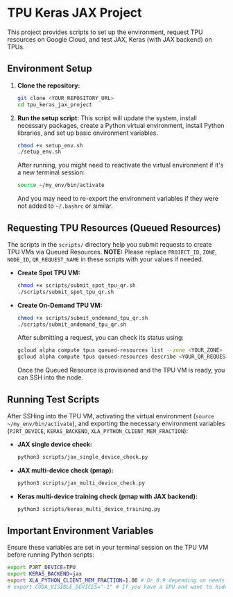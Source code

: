 # TPU Keras JAX Project

This project provides scripts to set up the environment, request TPU resources on Google Cloud,
and test JAX, Keras (with JAX backend) on TPUs.

## Environment Setup

1.  **Clone the repository:**
    ```bash
    git clone <YOUR_REPOSITORY_URL>
    cd tpu_keras_jax_project
    ```

2.  **Run the setup script:**
    This script will update the system, install necessary packages, create a Python virtual environment,
    install Python libraries, and set up basic environment variables.
    ```bash
    chmod +x setup_env.sh
    ./setup_env.sh
    ```
    After running, you might need to reactivate the virtual environment if it's a new terminal session:
    ```bash
    source ~/my_env/bin/activate
    ```
    And you may need to re-export the environment variables if they were not added to `~/.bashrc` or similar.

## Requesting TPU Resources (Queued Resources)

The scripts in the `scripts/` directory help you submit requests to create TPU VMs via Queued Resources.
**NOTE:** Please replace `PROJECT_ID`, `ZONE`, `NODE_ID`, `QR_REQUEST_NAME` in these scripts with your values if needed.

*   **Create Spot TPU VM:**
    ```bash
    chmod +x scripts/submit_spot_tpu_qr.sh
    ./scripts/submit_spot_tpu_qr.sh
    ```

*   **Create On-Demand TPU VM:**
    ```bash
    chmod +x scripts/submit_ondemand_tpu_qr.sh
    ./scripts/submit_ondemand_tpu_qr.sh
    ```

    After submitting a request, you can check its status using:
    ```bash
    gcloud alpha compute tpus queued-resources list --zone <YOUR_ZONE> --project <YOUR_PROJECT_ID>
    gcloud alpha compute tpus queued-resources describe <YOUR_QR_REQUEST_NAME> --zone <YOUR_ZONE> --project <YOUR_PROJECT_ID>
    ```
    Once the Queued Resource is provisioned and the TPU VM is ready, you can SSH into the node.

## Running Test Scripts

After SSHing into the TPU VM, activating the virtual environment (`source ~/my_env/bin/activate`), and exporting the necessary environment variables (`PJRT_DEVICE`, `KERAS_BACKEND`, `XLA_PYTHON_CLIENT_MEM_FRACTION`):

*   **JAX single device check:**
    ```bash
    python3 scripts/jax_single_device_check.py
    ```

*   **JAX multi-device check (pmap):**
    ```bash
    python3 scripts/jax_multi_device_check.py
    ```

*   **Keras multi-device training check (pmap with JAX backend):**
    ```bash
    python3 scripts/keras_multi_device_training.py
    ```

## Important Environment Variables

Ensure these variables are set in your terminal session on the TPU VM before running Python scripts:

```bash
export PJRT_DEVICE=TPU
export KERAS_BACKEND=jax
export XLA_PYTHON_CLIENT_MEM_FRACTION=1.00 # Or 0.9 depending on needs
# export CUDA_VISIBLE_DEVICES="-1" # If you have a GPU and want to hide it from JAX/TF
```
